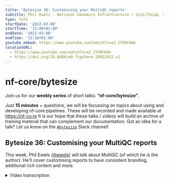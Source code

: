 ```yaml
---
title: 'Bytesize 36: Customising your MultiQC reports'
subtitle: Phil Ewels - National Genomics Infrastructure / SciLifeLab, Sweden
type: talk
startDate: '2022-03-08'
startTime: '13:00+01:00'
endDate: '2022-03-08'
endTime: '13:30+01:00'
youtube_embed: https://www.youtube.com/watch?v=a3_IYSMrKAk
locationURL:
  - https://www.youtube.com/watch?v=a3_IYSMrKAk
  - https://doi.org/10.6084/m9.figshare.19923422.v1
---
```


# nf-core/bytesize

Join us for our **weekly series** of short talks: **“nf-core/bytesize”**.

Just **15 minutes** + questions, we will be focussing on topics about using and developing nf-core pipelines.
These will be recorded and made available at <https://nf-co.re>
It is our hope that these talks / videos will build an archive of training material that can complement our documentation. Got an idea for a talk? Let us know on the [`#bytesize`](https://nfcore.slack.com/channels/bytesize) Slack channel!

## Bytesize 36: Customising your MultiQC reports

This week, Phil Ewels ([@ewels](https://github.com/ewels/)) will talk about MultiQC (of which he is the author).
He'll cover customising reports to have consistent branding, additional rich content and more.

<details markdown="1"><summary>Video transcription</summary>
:::note
The content has been edited to make it reader-friendly
:::

[0:01](https://www.youtube.com/watch?v=a3_IYSMrKAk&t=1)
(host) Hello and welcome everybody to another talk of the bytesize talk series that is offered by the nf-core community. We should mention that it is receiving support from the Chan Zuckerberg Initiative. We're thankful for that. Today Phil Ewels is back and he will tell us more about MultiQC and how to customize MultiQC reports for example, for your own pipeline. Thanks for joining us, Phil, today.

(speaker) Thank you for having me.

[0:33](https://www.youtube.com/watch?v=a3_IYSMrKAk&t=33)
Sorry that I've ended up doing two bytesize talks in two weeks. It's been a bit of a reschedule shuffle. Hopefully you won't be too tired of my voice already. Today's talk is a bit of a break from what I've spoken about previously with bytesize, in that it doesn't really talk about nf-core at all. This talk is purely about MultiQC which is one of my other pet projects which I've been working on for a few years now. But MultiQC is used very heavily within the majority of nf-core pipelines. We figure it's a relevant topic for most nf-core developers certainly, but also people using nf-core pipelines as well. Today I'm gonna start off with a quick introduction just for those people who might be watching who have no idea what MultiQC is. Then I'll talk about a few tips for people developing pipelines and recommendations how to get the most out of MultiQC, and a few recommendations for people who are running nf-core pipelines. Usually, this is most relevant for people working in facilities or large scale routine processing places. But of course it can be used by anyone.

[1:41](https://www.youtube.com/watch?v=a3_IYSMrKAk&t=101)
What is MultiQC? Basically, MultiQC is to help this little guy who's sad wading through the hundreds and hundreds of text files at the end of his or her analysis, all these log files in the terminal, trying to work out whether the analysis worked or not. Also trying to work out if there are any bad samples in his or her project. What it does is it takes all of those text files and it visualizes them within a report. You get a nice shiny graphical thing that is more human readable and you can see at a glance - hopefully - how everything's gone and if there are any samples which might need a closer look. It supports, in a single report, multiple different bioinformatics tools, 115 or something like that we're at at the moment. The vast majority of commonly used bioinformatics tools are represented out of the box. And it also handles multiple samples. If you have five samples in your project or 500 samples in your project, MultiQC will suck up all those different log outputs and summarize all of that into one single report for you. As well as the HTML report that it generates, MultiQC also spits out a bunch of other files which gives you a nice standardized output.

[3:07](https://www.youtube.com/watch?v=a3_IYSMrKAk&t=187)
Bioinformatics tools are famous for lacking standards in file formats. MultiQC does some of that legwork for you and it gives you tab separated files by default, but you can have YAML or JSON as well. All the different 115 bioinformatics tools will produce output, which is in roughly the same flavor. It's useful for downstream processing as well. MultiQC is written with Python, so it's pretty easy to install if you've got Python set up on your system using a Python package index, here: `pip install multiqc`. It's also in Conda, or you can use it with Docker or Singularity, there's a Galaxy wrapper for it. Most places you're already running software, you'll find MultiQC there. There's a Debian installation and all sorts.

[3:55](https://www.youtube.com/watch?v=a3_IYSMrKAk&t=235)
To run MultiQC, you call the MultiQC command, which is the tool name. It needs a minimum of just one argument, which is a file path. In this case, I've given it a dot, which just means the current working directory in the terminal. MultiQC then will recursively look through every file and folder in that path and see what it can find. Anything that's not a log file, or that it doesn't recognize, it will just ignore. It's been designed from the ground up to work with analysis pipelines, where you have all of your results in a folder, and then you just run `multiqc [folder]`, and it will find what's relevant. If you want, it can also take explicit file names and as many different paths as you want, if that's better for your setup. That's it. Once you've run MultiQC, it will tell you it's generated an HTML report, and then it's up to you, the human, to do the difficult bit, which is to look at that report, understand what it's telling you, and continue with your analysis.

[4:50](https://www.youtube.com/watch?v=a3_IYSMrKAk&t=290)
I started MultiQC back in 2016, and it has wildly exceeded my expectations. I was looking this up yesterday. If any of you follow me on Twitter, you might have seen, it just passed 2000 citations now, paper citations for MultiQC paper, which is just utterly mind-blowing. I certainly didn't set out with any expectations of this. It was just an internal tool that we needed at SciLifeLab for our own internal QC. It's very humbling that MultiQC has reached and helped so many people. There you go, 114 different bioinformatics tools supported, more coming in all the time. Those citations, I find quite terrifying, if I'm honest. You can see the graph is going up and up, and it makes me always very scared to push a new release, because I always think there's always people using it. What happens if I've broken something? Or worse, what happens if I find out that something has been broken for the past three years and all these citations are wrong? But anyway, that's for maintainers' nightmare.

[5:57](https://www.youtube.com/watch?v=a3_IYSMrKAk&t=357)
If everyone's slow to respond to you, if you've opened an issue or a pull request at MultiQC, this is my defense. We've had just over a thousand issues created on GitHub now for MultiQC. It's nearly 150 of them are still open that need closing. There's been over 500 pull requests, so people contributing code. People's contributions account for the majority of tools supported now. It's really a collaborative effort, though I'm the gatekeeper and I hold all the keys. It has to get past me to get into MultiQC, but most of the code is not written by me anymore. Again, there's always a long list of pull requests open, because it takes me quite a long time to go through them. That sounds a lot. It is. I worked out how many days it's been since the first commit to the MultiQC repo. It works out at about one issue every couple of days. It's a lot to go through. Please, please be patient. I do my best. Right, that's the introduction.

[6:55](https://www.youtube.com/watch?v=a3_IYSMrKAk&t=415)
You're happy with what MultiQC is. You've written an nf-core pipeline. MultiQC is working, but what tips and tricks can you do to really squeeze the most out of your MultiQC reports? An easy one to start with. All of this, everything I'm gonna describe, is in the documentation by the way. Go to multiqc.info and you'll find all of this and a lot more. I'm mostly just gonna pick out a few things for you to go and look up if it sounds interesting. But anyway, an easy one to start with is optimizing how fast MultiQC is to run. Generally MultiQC runs within a few seconds for most things, but if you are running a lot of modules and if you've got large numbers of samples, it can start to take a few minutes or in extreme situations up to an hour. It can be nice to try and tune that optimization as much as possible. There are a couple of things you can do very easily to do that.

[7:47](https://www.youtube.com/watch?v=a3_IYSMrKAk&t=467)
Firstly, I would recommend running MultiQC yourself with this extra command, `profile-runtime`. That will actually add an extra section to your reports. MultiQC has an introspective look at itself and works out what it's been doing. In the log, it will tell you how long it took to run and how long it spent doing different things. In this example here, you can see the vast majority of the times were spent looking through the different files that was given and trying to find which ones are relevant. Actually then once it had that file list running the modules and generating the report was quite quick. Within a MultiQC report, we get plots like this, which tell you how fast or how slow different search patterns were within MultiQC. MultiQC has a bunch of different ways to find relevant input files. The simplest is by a file name pattern. If a tool always gives the same suffix for its output files, they're dead easy to find. You can just search through the file list and find them that way. But many, if not most tools don't do this. It might just be a standard output log to a terminal or you can call your summary file, whatever you want it to. Then MultiQC has to look within the file contents to find those files. That can be a bit slow. Picard here, you can see, is one of the worst culprits often. It's got lots of different outputs it can find. There's lots of different search patterns and for each one of these it has to look through each one of your files to see if there are any matching strings. Here you can see, what was run, what are the main culprits in terms of slow searching and then you know what to focus on.

[9:28](https://www.youtube.com/watch?v=a3_IYSMrKAk&t=568)
Once you've figured out what's actually taking time, what do you do about it? Firstly, especially within the context of writing a pipeline, it's very easy to tell MultiQC, you're only gonna get output from these different tools. Don't bother looking for a Picard output because I'm not running Picard. That speeds up things quite a bit. Then you can optimize those search patterns I mentioned. Firstly, lots of modules have sub modules. Picard is one tool but it has about 15 different kinds of sub tools. You can disable search patterns for the stuff that you're not running. Also you can use file name patterns. Maybe the tool doesn't have a constant suffix but maybe within the pipeline you do always have a predictable file name. You can tell MultiQC to use that file name to find files instead and overwrite the default file name search pattern and that can speed things up a bit. There's a section of a documentation I've linked to here which talks to all the same stuff. Go and take a look if that sounds interesting. Okay, that's the boring stuff. That's just like optimization.

[10:37](https://www.youtube.com/watch?v=a3_IYSMrKAk&t=637)
I had a quick look through a couple of nf-core pipelines to see what was frequently set within a MultiQC configs. I've split up a few common things which makes sense. In the next slide, I've got some stuff which I haven't seen so much of, which might be nice. Let's start off with the common stuff. One of the most frequent things that people want to do is change the default order of the different sections within a report. That's quite easy to do. You have a config file in the YAML and you define this key top modules and you say, these are the modules I'm most interested in, in this order and MultiQC will run those modules in the order you specify. It will still run everything else after that. If you just want FastQC at the top, you just do `top_modules FastQC` and that will float to the top. If you want some more nitty gritty detail, you can specify the module order config which has a whole bunch of different sub keys. This, again, you can use to order the modules. You can also use it to run a single module multiple times with a sub file name filter. This is most commonly used for, for example, FastQC. If you're running FastQC twice, before and after trimming, you can tell MultiQC to run the same module twice but on a different subsets of files. Again, you can also overwrite things like the title of the module and a bunch of other things in here.

[12:04](https://www.youtube.com/watch?v=a3_IYSMrKAk&t=724)
One of the most difficult things that MultiQC has to do is work out the name of each sample. There's no idealized situation where we just magically know what your sample identifiers are. We have to do our best guess. Usually that's by looking at either the file name of the log or trying to find the input file name and basing it on that. But of course, if you have .fastq or .bam or whatever, you have all these different extensions then they look like different identifiers. MultiQC tries to get rid of those standardized extensions so that you end up with that core identifier and then everything lines up nicely across the different modules, especially in that top table called general statistics. But it's generalized so we have to do our best and sometimes different pipelines have different extensions which are added on. If you see that happening, especially in general stats that rows aren't lining up or you see duplicate samples, which should be just one, you can tell MultiQC what your custom extensions are in this config and clean them up. You get really nice clean, short sample identifiers with no additional cruft.

[13:15](https://www.youtube.com/watch?v=a3_IYSMrKAk&t=795)
Some people get really annoyed. MultiQC has to deal with massive numbers of samples - everything say from one or two samples up to thousands - and tables get really unhelpful when they're super, super long. You can no longer summarize and take an overview view, which is the whole point of MultiQC. By default MultiQC, when a table gets to – I think 500 rows is the default, something like that – it will, instead of doing a table, generate what's called this beeswarm plot which is like a dot plot. If you find that really annoying, you can push up that threshold at which that switch happens to effectively disable beeswarm plots. A few people have done that within nf-core pipelines.

[13:56](https://www.youtube.com/watch?v=a3_IYSMrKAk&t=836)
Here's some stuff I didn't find, which I thought might be nice to have. Take note developers, even if you think you already know everything there is to know about MultiQC. One of the things MultiQC does by default at the top of every report, it says when you run it and it shows the input files that you gave it. The directory where you told it to search for files. Now for Nextflow, because analysis always runs within temporary work directories, usually the place it runs is not really very interesting at all. It's just gonna be work and then some long hash identifiers. It might be nice just to turn that off and you can just set `show_analysis_paths` to false and MultiQC will not print that at the top of the reports. By default in the templates, for nf-core template, we have a report comments at the top saying this report was generated by this pipeline, but you can also go further than that. You can add comments to specific modules within your reports and you can add as much or as little detail as you like here. This is a great way of documenting the results of your custom pipeline. We have the documentation on nf-core website, sure. You can embed stuff within the report here so that when people are reading through, you can say in this pipeline, we're running this tool in this way and this is what you should look for. More documentation is always better. Let's see some section comments in there and that'd be great.

[15:23](https://www.youtube.com/watch?v=a3_IYSMrKAk&t=923)
We don't really ever seem to customize the report logo. I was thinking that would be something easy to do. Stick in the nf-core pipeline logo up at the top of the report if we wanted to. Customizing plots themselves. MultiQC is going to be very extensible and very customizable and that extends to every single plot. If you know the identifier for the plot that you're interested in, you can tell MultiQC, actually, I want this to be the title. Actually, I want the axes to be this axis labels. You can customize pretty much every aspect of the plots, even when they're coming from a built-in module. You might be able to tweak certain things here and there to make them more understandable, better suited to your outputs. On a similar line, you can also customize the tables. Maybe you have percent duplicates reported twice in two different tools, anywhere you want it once or something is not useful because of this or that, you can tell MultiQC to ignore or hide certain columns within your tables, which might be good.

[16:28](https://www.youtube.com/watch?v=a3_IYSMrKAk&t=988)
Something else which is used quite a lot within nf-core and actually has been a wildly successful feature of MultiQC, is the ability to inject custom report sections without needing to write a module. Without needing to write any Python code. This is called custom content and would typically be something like output from pipeline scripts. Maybe you've written a custom R script or Python script within your workflow. It's not a general tool outside of the pipeline. If it was, it'd be better to write that as a MultiQC module so that everyone can benefit from it. But it's just like a really specific niche thing. Then you can generate and you have control of the output. Then you can insert that into the MultiQC report using custom content. It can be a config file, it can be JSON, it can be custom HTML, it could be images if you want. Now I generally dislike having images in MultiQC reports because they really bloat the HTML file size. If you do images, please make sure you don't have one per sample because quickly that will just crash the browser that tries to open the reports. All you have to do is append to your file name `_mqc.json` or YAML or whatever the file format is. As long as your file content looks roughly right, MultiQC will try and figure out what to do with it. You can also configure lots of stuff. Again, you can tweak and make all the plot axes and titles exactly as you want. Different ways to do that with different file formats, check the documentation and especially check this repo which has the test data which MultiQC uses. Custom content is difficult to document because you can do anything. You can't document everything. But what I do have in this repository is lots of different examples that I've made over the time. You can dig around and find different ways of doing things and modeling your custom content on that.

[18:26](https://www.youtube.com/watch?v=a3_IYSMrKAk&t=1106)
That was all for people developing pipelines. What about if you're running an nf-core pipeline? What can you do to tweak your own personal MultiQC reports separate from the rest of the nf-core pipeline community? Basically all the nf-core pipelines, because it comes in a template, has a parameter for the pipeline called `--multiqc_config`. Using that, you can give a custom YAML file. It's important to say that this is additional to the config which ships with the pipeline. The pipeline might be doing its own configuration stuff and then you can add your own config on top of that and they work together. You can do stuff like conditional formatting, for example, that is something we use at the NGI. In your house, if you're running the same pipeline for the same data type, you might say samples fail if they have under 80% alignment. I want to flag those so that they stand out nicely with red here and maybe warn stuff which is between 80 and 90% alignment. Dead easy to do, for any table in the MultiQC report you can have these conditional formatting rules and you just get the identifier for that column and set up the different rules.

[19:39](https://www.youtube.com/watch?v=a3_IYSMrKAk&t=1199)
You can add project level information. If you are generating MultiQC reports from LIMS for example, well, or you have your own custom analysis you might want to say, okay, this project was called this and you might want to add some comments about what exactly it was that you did or even put in different custom sample names which are different to the identifiers that MultiQC finds. I'll show an example of this in a second. You can also style the report. You can put in a custom logo, as I mentioned earlier. You want to have your Institute logo in the corner of MultiQC report? No problem. You can actually now, as of last year's release, just have a custom CSS file. If you know a little bit of web development you can style stuff completely differently and have different background colors and just hack on the default template for MultiQC quite easily with a little bit of additional CSS. If you want to take it a step further you can actually develop your own entire template and supply that to MultiQC. Different ginger template and really change what goes into the report and how it's rendered.

[20:51](https://www.youtube.com/watch?v=a3_IYSMrKAk&t=1251)
Quick example of some customization. This is an example report which you can actually see on the MultiQC website. If you go to the top menu on the examples it's the NGI one. This is taken from the reports we generate at SciLifeLab at the NGI where I work. These are some of the things that we've done in our config to add additional information into the report, which is useful for our users. This happens again on top of the nf-core pipelines. The most obvious one is we add a title. In this case, we have a project identifiers and a nice title and that's done with a config attribute title. We have a subtitle under there with a little bit more information. In our case, I've removed identifying information here but this would normally be, we have a project title where the PI has said what the project is about. Here we have report comments, which is similar but just longer format, slightly different styling. This comes from the pre-nf-core because this example is pretty old. The nextflow pipeline has added this but you could customize this to be whatever you want with reports comments. We've put in a logo and also with that the logo as a URL and a title. If you hover over it, it says the title and if you click it, it will take you to the custom URL which in this case is the homepage. We've got this little panel here of custom information which is called `reports_header_info` and this can be any key value pairs you want. This ties in really well with a LIMS, if you have custom and report level information that you wanna show just to summarize information.

[22:33](https://www.youtube.com/watch?v=a3_IYSMrKAk&t=1353)
You might also notice there's a couple of extra buttons up at the top here. That has been done with something called `--sample_names`, where you give MultiQC tab separated file with all your expected sample identifiers and then alternative sample names. The column head is then four buttons at the top. If I click, in this case "user supplied names", that's something custom I've labeled it, then you see all the sample names down there switch. We by default have NGI identifiers which is what's useful for us. But then our end users might not really know what that is. They can click that button and see all the sample names that they supplied to us really quickly, really easily. All that does is just pre-populate the MultiQC toolbox really quickly with lots of different sample matches. Dead easy to do and can be very, very helpful. Of course, this is an example of going to town with customizing your report output, just to give you a flavor for what's possible if you really, really go for it. This is a little Easter egg in MultiQC. See if you can take that out --template. Okay, I won't be too much longer. I'm running over a bit, sorry.

[23:49](https://www.youtube.com/watch?v=a3_IYSMrKAk&t=1429)
Looking to the future, a couple of things to look forward to with MultiQC. Those of you have heard me talk before might recognize some of these slides here. Most of this stuff has been planned for MultiQC since about 2018 or 19, which by coincidence is around the time that another one of my projects started taking off around that one is called nf-core and sucked up some of my time. Anyway, this is stuff which is being actively worked on and will happen. It's stuff I'm excited about. To kick us off is refactoring the code base, so that it works more as a Python library rather than purely a command line tool. Now if you want to, if you're using Jupyter notebooks or custom Python scripts, you can import MultiQC and you can run it like this, in a programmatic way on a folder and it will generate the reports. What you can't do yet is generate a MultiQC reports object, and then pull out specific stats and specific plots on demand and that use all that internal functionality that's there. At the moment, that's a bit tricky, but I'm hoping to get there soon. It'll be a really useful interactive or script-based analysis tool as well as a command line tool.

[25:09](https://www.youtube.com/watch?v=a3_IYSMrKAk&t=1509)
The other big one is MegaQC, which is my poor forgotten child that has been a bit abandoned, but despite my best efforts to ignore it, it is being picked up by others in the community and is being actively developed by a small but slowly growing core of end users across the world. Michael Minton in the States is probably one of the key contributors and also core to the Northern and Norway. Anyway, MegaQC, what does it do? When you run MultiQC, you get one reports objects and that's frozen in time. You've got the samples you run it on in your project and that's it. But many people are running in a facility doing clinical work or whatever, you're running MultiQC the whole time, hundreds of times a day and you're generating this longitudinal data and you wanna track things across projects. You can't do that in MultiQC alone, but this is a companion tool, MegaQC, which is like a regular running web server tool. MultiQC, when you run it, it can spit out the results to this tool as a JSON file over an API. All that is then stored in a database for you to interactively query view and plots. This is quite an old demo I did for a talk a while ago, but this shows pulling plots, which I've set up in a MegaQC and saved as favorites. It has an interactive tool for generating dashboards. This is really cool. Like you wanna have a TV up in your lab or something showing statuses so you can keep a track on whether the trend lines are working properly or whatever. You can really quickly drag and drop a quick dashboard together with your favorite plots and whip it up. That saves and then you have like a static HTML webpage, which you can then load and play around with. You can see the different types of plots here. We've got single values plotted against one of the bar graphs, distributions, all sorts. You can really get the most out of all the MultiQC data, which is being found in your samples and visualizes it and interrogates it. That is sort of ready to go now, but it's still being actively worked on in a big way.

[27:23](https://www.youtube.com/watch?v=a3_IYSMrKAk&t=1643)
Right, with that, I'll wrap up. I'm happy to take any questions. Check out the MultiQC website. Like I say, all of this was documented. Have a read through there, see if you can find anything new. All the code base is open on GitHub and there's a gitter chat for MultiQC, which is a good way to get my attention to the quick questions. I'm happy to respond there. Thanks very much for listening.

(host) Thanks a lot, Phil, for this introduction to MultiQC and showing also advanced tools and characteristics of MultiQC. I'm sure we all learned something today.

[28:01](https://www.youtube.com/watch?v=a3_IYSMrKAk&t=1681)
(question) We do have one question in the chat. They were wondering about this example that you showed on quickly changing sample names. What configs or files would we need to generate to actually change the sample names?

(answer) Right, so you can do it a couple of ways. This is off the top of my head. I think you can do it in MultiQC config, but the way that I would recommend doing it is with this option, this flag `--sample_names` when you run MultiQC. It's a tab separated file, where the first column should be over identifiers, which MultiQC itself is finding. In this case, you know, we run with the LIMS, we know when you run MultiQC, these are the samples we expect in this project. We know those identifiers. In the next column along, you have the equivalent names on the same row and each column will get its own button along the top, which we'll then be able to switch through. Thinking about it now, this might be slightly difficult to do within nf-core pipelines, because this is an additional file and flag to provide to the MultiQC module. You might need to look into doing that within the YAML file, within the config file, which you can give to MultiQC. I'm pretty sure you can do it, but I would have to check to be certain. If you can't, then maybe let us know and we can look at either putting that into the nf-core module, or I can look into whether it's possible to do with a MultiQC config file.

(host) Thanks a lot.

[29:41](https://www.youtube.com/watch?v=a3_IYSMrKAk&t=1781)
(question) We have also another question by Moritz. Any recommendations for large Nextflow pipelines and MultiQC? Usually we use the collect to mix everything and pass it to MultiQC. But however, this can sometimes crash with many samples.

(answer) Yes. The way that Nextflow works has always been a bit ugly for MultiQC, because Nextflow is very explicit about your files and you need to stage them as inputs and everything. Whereas MultiQC works really nicely when you're running it interactively and you just have a folder and you run MultiQC, but with Nextflow, you need to be really explicit about staging those inputs. The short answer is no, I don't have anything better than that, I'm afraid, because you need to stage them. I've talked to Paolo about this various times over the years. We've discussed ways to make it easier, but not really ever come up with anything better. MultiQC itself, if you want to give explicit file names and there's very many of them, people have run into problems with dc biome and with Galaxy and stuff with this, where the command line gets so ridiculously long that it crashes bash or whatever environment it's running. In that case, you can put all the file names into a single text file and then do `--file_names textfile`, and it will go through all of those. But that still doesn't really help with Nextflow because you need to still stage those files as inputs. You have to declare them as inputs. Yeah. Sorry, that's the best I've got.

(question cont.) Right, so in that case, it's not possible to just parse the whole folder?

(answer cont.) You probably can do that, yes. I'm mostly thinking about... that's a good point. I'm mostly thinking about lots of different processes because you need to stage each one of those process outputs in. But you're right, if you have lots of different files, then you can certainly just stick them in a directory and parse that one directory, as long as it gets staged as an input. MultiQC command is dead easy, just do `multiqc .` because you're working within that isolated work directory. That should work fine.

(host) We should explore this for nf-core pipelines then.

[31:57](https://www.youtube.com/watch?v=a3_IYSMrKAk&t=1917)
(host) Okay, if you have any other questions, you can also go ahead and unmute yourselves. I've just given rights for that. In the chat so far, we don't have any other questions.

(speaker) I'll pop these slides up on... sorry...

(question) How long did it take you to make the 90s mode of MultiQC?

(answer) I did that back in the early days when I had lots of free time still. Actually less time than you would expect because the default template is rendered with Bootstrap, a CSS framework. Someone else had already made a Bootstrap theme using all the right class names and everything called geocities, if you're old enough to know what geocities is. I hijacked that and then just added on a bit of extra flair on top. It actually wasn't too bad and it's nice. I do like sticking easter eggs into software tools. Bit of MC Hammer never goes in this.

(question cont.) Okay.

[33:04](https://www.youtube.com/watch?v=a3_IYSMrKAk&t=1984)
(speaker) What I was gonna say is I'll put slides up as a PDF onto the Slack channel, on the bytesize Slack channel.

(host) Yeah, perfect. Seems like there's no other questions.

(speaker) Thanks again. As you mentioned, the slides will be uploaded and the talk available also. We can continue any further questions on Slack. Thanks a lot, everybody.

(host) Thank you very much.

</details>
